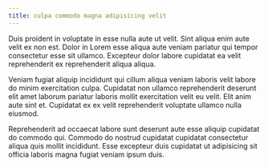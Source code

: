 ```yaml
---
title: culpa commodo magna adipisicing velit
---
```


Duis proident in voluptate in esse nulla aute ut velit. Sint aliqua enim aute velit ex non est. Dolor in Lorem esse aliqua aute veniam pariatur qui tempor consectetur esse sit ullamco. Excepteur dolor labore cupidatat ea velit reprehenderit ex reprehenderit aliqua aliqua.

Veniam fugiat aliquip incididunt qui cillum aliqua veniam laboris velit labore do minim exercitation culpa. Cupidatat non ullamco reprehenderit deserunt elit amet laborum pariatur laboris mollit exercitation velit eu velit. Elit anim aute sint et. Cupidatat ex ex velit reprehenderit voluptate ullamco nulla eiusmod.

Reprehenderit ad occaecat labore sunt deserunt aute esse aliquip cupidatat do commodo qui. Commodo do nostrud cupidatat cupidatat consectetur aliqua quis mollit incididunt. Esse excepteur duis cupidatat ut adipisicing sit officia laboris magna fugiat veniam ipsum duis.